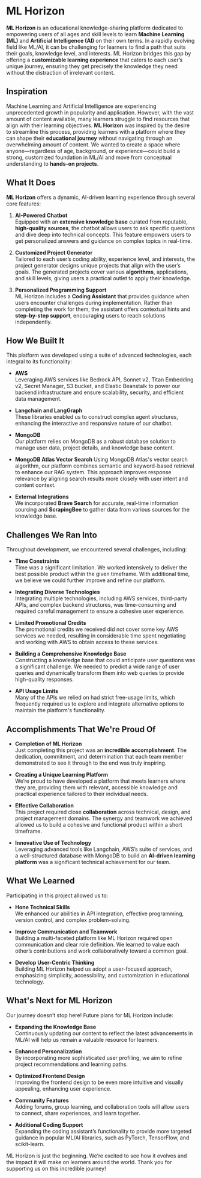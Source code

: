 # ML Horizon

**ML Horizon** is an educational knowledge-sharing platform dedicated to empowering users of all ages and skill levels to learn **Machine Learning (ML)** and **Artificial Intelligence (AI)** on their own terms. In a rapidly evolving field like ML/AI, it can be challenging for learners to find a path that suits their goals, knowledge level, and interests. ML Horizon bridges this gap by offering a **customizable learning experience** that caters to each user’s unique journey, ensuring they get precisely the knowledge they need without the distraction of irrelevant content.

## Inspiration
Machine Learning and Artificial Intelligence are experiencing unprecedented growth in popularity and application. However, with the vast amount of content available, many learners struggle to find resources that align with their learning objectives. **ML Horizon** was inspired by the desire to streamline this process, providing learners with a platform where they can shape their **educational journey** without navigating through an overwhelming amount of content. We wanted to create a space where anyone—regardless of age, background, or experience—could build a strong, customized foundation in ML/AI and move from conceptual understanding to **hands-on projects**.


## What It Does

**ML Horizon** offers a dynamic, AI-driven learning experience through several core features:

1. **AI-Powered Chatbot**  
   Equipped with an **extensive knowledge base** curated from reputable, **high-quality sources**, the chatbot allows users to ask specific questions and dive deep into technical concepts. This feature empowers users to get personalized answers and guidance on complex topics in real-time.

2. **Customized Project Generator**  
   Tailored to each user’s coding ability, experience level, and interests, the project generator designs unique projects that align with the user’s goals. The generated projects cover various **algorithms**, applications, and skill levels, giving users a practical outlet to apply their knowledge.

3. **Personalized Programming Support**  
   ML Horizon includes a **Coding Assistant** that provides guidance when users encounter challenges during implementation. Rather than completing the work for them, the assistant offers contextual hints and **step-by-step support**, encouraging users to reach solutions independently.

## How We Built It

This platform was developed using a suite of advanced technologies, each integral to its functionality:

- **AWS**  
  Leveraging AWS services like Bedrock API, Sonnet v2, Titan Embedding v2, Secret Manager, S3 bucket, and Elastic Beanstalk to power our backend infrastructure and ensure scalability, security, and efficient data management.

- **Langchain and LangGraph**  
  These libraries enabled us to construct complex agent structures, enhancing the interactive and responsive nature of our chatbot.

- **MongoDB**  
  Our platform relies on MongoDB as a robust database solution to manage user data, project details, and knowledge base content.

- **MongoDB Atlas Vector Search**
  Using MongoDB Atlas's vector search algorithm, our platform combines semantic and keyword-based retrieval to enhance our RAG system. This approach improves response relevance by aligning search results more closely with user intent and content context.

- **External Integrations**  
  We incorporated **Brave Search** for accurate, real-time information sourcing and **ScrapingBee** to gather data from various sources for the knowledge base.

## Challenges We Ran Into

Throughout development, we encountered several challenges, including:

- **Time Constraints**  
  Time was a significant limitation. We worked intensively to deliver the best possible product within the given timeframe. With additional time, we believe we could further improve and refine our platform.

- **Integrating Diverse Technologies**  
  Integrating multiple technologies, including AWS services, third-party APIs, and complex backend structures, was time-consuming and required careful management to ensure a cohesive user experience.

- **Limited Promotional Credits**  
  The promotional credits we received did not cover some key AWS services we needed, resulting in considerable time spent negotiating and working with AWS to obtain access to these services.

- **Building a Comprehensive Knowledge Base**  
  Constructing a knowledge base that could anticipate user questions was a significant challenge. We needed to predict a wide range of user queries and dynamically transform them into web queries to provide high-quality responses.

- **API Usage Limits**  
  Many of the APIs we relied on had strict free-usage limits, which frequently required us to explore and integrate alternative options to maintain the platform's functionality.


## Accomplishments That We're Proud Of

- **Completion of ML Horizon**  
  Just completing this project was an **incredible accomplishment**. The dedication, commitment, and determination that each team member demonstrated to see it through to the end was truly inspiring. 

- **Creating a Unique Learning Platform**  
  We’re proud to have developed a platform that meets learners where they are, providing them with relevant, accessible knowledge and practical experience tailored to their individual needs.

- **Effective Collaboration**  
  This project required close **collaboration** across technical, design, and project management domains. The synergy and teamwork we achieved allowed us to build a cohesive and functional product within a short timeframe.

- **Innovative Use of Technology**  
  Leveraging advanced tools like Langchain, AWS’s suite of services, and a well-structured database with MongoDB to build an **AI-driven learning platform** was a significant technical achievement for our team.


## What We Learned

Participating in this project allowed us to:

- **Hone Technical Skills**  
  We enhanced our abilities in API integration, effective programming, version control, and complex problem-solving.

- **Improve Communication and Teamwork**  
  Building a multi-faceted platform like ML Horizon required open communication and clear role definition. We learned to value each other’s contributions and work collaboratively toward a common goal.

- **Develop User-Centric Thinking**  
  Building ML Horizon helped us adopt a user-focused approach, emphasizing simplicity, accessibility, and customization in educational technology.

## What's Next for ML Horizon

Our journey doesn’t stop here! Future plans for ML Horizon include:

- **Expanding the Knowledge Base**  
  Continuously updating our content to reflect the latest advancements in ML/AI will help us remain a valuable resource for learners.

- **Enhanced Personalization**  
  By incorporating more sophisticated user profiling, we aim to refine project recommendations and learning paths.

- **Optimized Frontend Design**  
  Improving the frontend design to be even more intuitive and visually appealing, enhancing user experience.

- **Community Features**  
  Adding forums, group learning, and collaboration tools will allow users to connect, share experiences, and learn together.

- **Additional Coding Support**  
  Expanding the coding assistant’s functionality to provide more targeted guidance in popular ML/AI libraries, such as PyTorch, TensorFlow, and scikit-learn.


ML Horizon is just the beginning. We’re excited to see how it evolves and the impact it will make on learners around the world. Thank you for supporting us on this incredible journey!